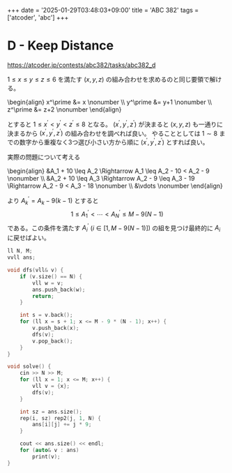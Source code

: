 +++
date = '2025-01-29T03:48:03+09:00'
title = 'ABC 382'
tags = ['atcoder', 'abc']
+++

# D - Keep Distance

<https://atcoder.jp/contests/abc382/tasks/abc382_d>

$1 \leq x \leq y \leq z \leq 6$ を満たす $(x,y,z)$ の組み合わせを求めるのと同じ要領で解ける。

\begin{align}
    x^\prime &= x \nonumber \\\\
    y^\prime &= y+1 \nonumber \\\\
    z^\prime &= z+2 \nonumber
\end{align}

とすると $1 \leq x^\prime < y^\prime < z^\prime \leq 8$ となる。
$(x^\prime, y^\prime, z^\prime)$ が決まると $(x,y,z)$ も一通りに決まるから $(x^\prime, y^\prime, z^\prime)$ の組み合わせを調べれば良い。
やることとしては $1 \sim 8$ までの数字から重複なく3つ選び小さい方から順に $(x^\prime, y^\prime, z^\prime)$ とすれば良い。

実際の問題について考える

\begin{align}
    &A_1 + 10 \leq A_2 \Rightarrow A_1 \leq A_2 - 10 < A_2 - 9 \nonumber \\\\
    &A_2 + 10 \leq A_3 \Rightarrow A_2 - 9 \leq A_3 - 19 \Rightarrow A_2 - 9 < A_3 - 18 \nonumber \\\\
    &\vdots \nonumber
\end{align}

より $A^\prime_k = A_k - 9(k-1)$ とすると
$$
    1 \leq A^\prime_1 < \cdots < A^\prime_N \leq M - 9(N-1)
$$
である。この条件を満たす $A^\prime_i$ $(i \in [1, M-9(N-1)])$ の組を見つけ最終的に $A_i$ に戻せばよい。

```cpp
ll N, M;
vvll ans;

void dfs(vll& v) {
    if (v.size() == N) {
        vll w = v;
        ans.push_back(w);
        return;
    }

    int s = v.back();
    for (ll x = s + 1; x <= M - 9 * (N - 1); x++) {
        v.push_back(x);
        dfs(v);
        v.pop_back();
    }
}

void solve() {
    cin >> N >> M;
    for (ll x = 1; x <= M; x++) {
        vll v = {x};
        dfs(v);
    }

    int sz = ans.size();
    rep(i, sz) rep2(j, 1, N) {
        ans[i][j] += j * 9;
    }

    cout << ans.size() << endl;
    for (auto& v : ans)
        print(v);
}
```
